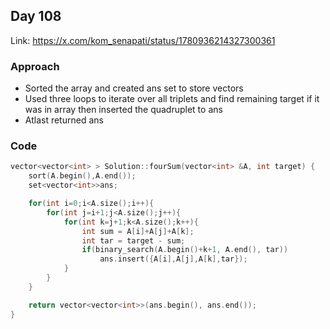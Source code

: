 ## Day 108

Link: https://x.com/kom_senapati/status/1780936214327300361

### Approach

- Sorted the array and created ans set to store vectors
- Used three loops to iterate over all triplets and find remaining target if it was in array then inserted the quadruplet to ans
- Atlast returned ans

### Code

```cpp
vector<vector<int> > Solution::fourSum(vector<int> &A, int target) {
    sort(A.begin(),A.end());
    set<vector<int>>ans;

    for(int i=0;i<A.size();i++){
        for(int j=i+1;j<A.size();j++){
            for(int k=j+1;k<A.size();k++){
                int sum = A[i]+A[j]+A[k];
                int tar = target - sum;
                if(binary_search(A.begin()+k+1, A.end(), tar))
                    ans.insert({A[i],A[j],A[k],tar});
            }
        }
    }

    return vector<vector<int>>(ans.begin(), ans.end());
}
```
